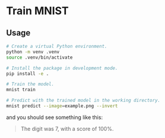 # Train MNIST

## Usage

```sh
# Create a virtual Python environment.
python -m venv .venv
source .venv/bin/activate

# Install the package in development mode.
pip install -e .

# Train the model.
mnist train

# Predict with the trained model in the working directory.
mnist predict --image=example.png --invert
```

and you should see something like this:

> The digit was 7, with a score of 100%.
